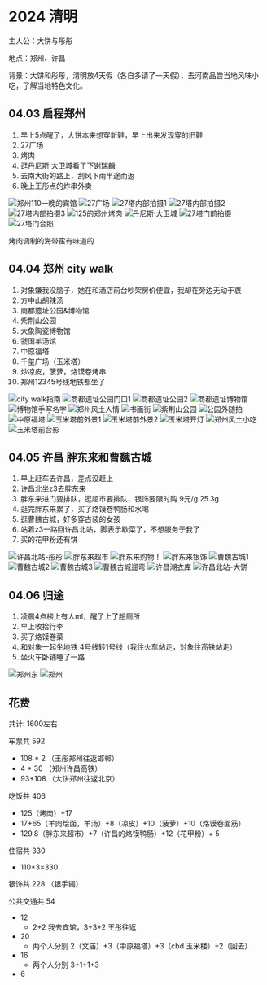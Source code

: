 # 2024 清明

主人公：大饼与彤彤

地点：郑州、许昌

背景：大饼和彤彤，清明放4天假（各自多请了一天假），去河南品尝当地风味小吃，了解当地特色文化。


## 04.03 启程郑州

1. 早上5点醒了，大饼本来想穿新鞋，早上出来发现穿的旧鞋
3. 27广场
3. 烤肉
4. 逛丹尼斯·大卫城看了下谢瑞麟
5. 去南大街的路上，刮风下雨半途而返
6. 晚上王彤点的炸串外卖

![郑州110一晚的宾馆](day1-1.jpeg)
![27广场](day1-2.jpeg)
![27塔内部拍摄1](day1-3.jpeg)
![27塔内部拍摄2](day1-4.jpeg)
![27塔内部拍摄3](day1-5.jpeg)
![125的郑州烤肉](day1-6.jpeg)
![丹尼斯·大卫城](day1-7.jpeg)
![27塔门前拍摄](day1-8.jpeg)
![27塔门合照](day1-9.jpeg)

烤肉调制的海带蛮有味道的

## 04.04 郑州 city walk

1. 对象嫌我没脑子，她在和酒店前台吵架房价便宜，我却在旁边无动于衷
2. 方中山胡辣汤
3. 商都遗址公园&博物馆
4. 紫荆山公园
5. 大象陶瓷博物馆
6. 虢国羊汤馆
7. 中原福塔
8. 千玺广场（玉米塔）
10. 炒凉皮，菠萝，烙馍卷烤串
11. 郑州12345号线地铁都坐了

![city walk指南](day2-1.jpeg)
![商都遗址公园门口1](day2-2.jpeg)
![商都遗址公园2](day2-3.jpeg)
![商都遗址博物馆](day2-4.jpeg)
![博物馆手写名字](day2-5.jpeg)
![郑州风土人情](day2-6.jpeg)
![书画街](day2-7.jpeg)
![紫荆山公园](day2-8.jpeg)
![公园外随拍](day2-9.jpeg)
![中原福塔](day2-10.jpeg)
![玉米塔前外景1](day2-11.jpeg)
![玉米塔前外景2](day2-12.jpeg)
![玉米塔开灯](day2-13.jpeg)
![郑州风土小吃](day2-14.jpeg)
![玉米塔前合影](day2-15.jpeg)

## 04.05 许昌 胖东来和曹魏古城

1. 早上赶车去许昌，差点没赶上
2. 许昌北坐z3去胖东来
3. 胖东来进门要排队，逛超市要排队，银饰要限时购  9元/g 25.3g
4. 逛完胖东来累了，买了烙馍卷鸭肠和水喝
5. 逛曹魏古城，好多穿古装的女孩
6. 站着z3一路回许昌北站，脚表示歇菜了，不想服务于我了
7. 买的花甲粉还有饼

![许昌北站-彤彤](day3-1.jpeg)
![胖东来超市](day3-2.jpeg)
![胖东来购物！](day3-3.jpeg)
![胖东来银饰](day3-4.jpeg)
![曹魏古城1](day3-5.jpeg)
![曹魏古城2](day3-6.jpeg)
![曹魏古城3](day3-7.jpeg)
![曹魏古城遛弯](day3-8.jpeg)
![许昌潮衣库](day3-9.jpeg)
![许昌北站-大饼](day3-10.jpeg)

## 04.06 归途

1. 凌晨4点楼上有人ml，醒了上了趟厕所
2. 早上收拾行李
3. 买了烙馍卷菜
4. 和对象一起坐地铁 4号线转1号线（我往火车站走，对象往高铁站走）
5. 坐火车卧铺睡了一路

![郑州东](day4-1.jpeg)
![郑州](day4-2.jpeg)

## 花费

共计: 1600左右

车票共 592 

- 108 * 2 （王彤郑州往返邯郸）
- 4 * 30 （郑州许昌高铁）
- 93+108 （大饼郑州往返北京）

吃饭共 406 

- 125（烤肉）+17
- 17+65（羊肉烩面，羊汤）+8（凉皮）+10（菠萝）+10（烙馍卷面筋）
- 129.8（胖东来超市）+7（许昌的烙馍鸭肠）+12（花甲粉）+ 5

住宿共 330

- 110*3=330

银饰共 228 （银手镯）

公共交通共 54

- 12 
    * 2+2 我去宾馆，3+3+2 王彤往返
- 20
    * 两个人分别 2（文庙）+3（中原福塔）+3（cbd 玉米楼）+2（回去）
- 16
    * 两个人分别 3+1+1+3
- 6

